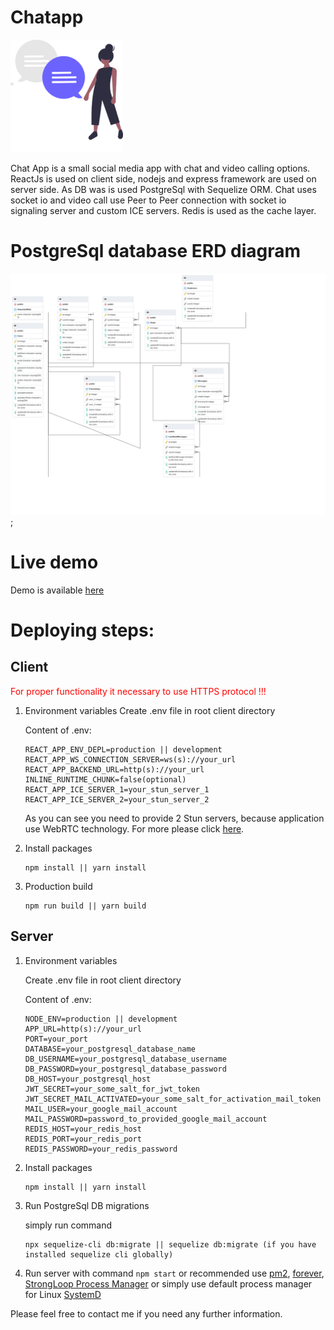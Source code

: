 # Chatapp
![chatapp](https://raw.githubusercontent.com/MartinNevlaha/Chatapp/main/client/public/logo180.png)

Chat App is a small social media app with chat and video calling options. ReactJs is used on client side, nodejs and express framework are used on server side. As DB was is used PostgreSql with Sequelize ORM. Chat uses socket io and video call use Peer to Peer connection with socket io signaling server and custom ICE servers. Redis is used as the cache layer.

# PostgreSql database ERD diagram
![ERD diagram](https://raw.githubusercontent.com/MartinNevlaha/Chatapp/main/server/Chatapp%20ERD%20diagram.png?raw=true);

# Live demo

  Demo is available [here](https://nevy.sk)

# Deploying steps:

 ## Client

  <span style="color:red">For proper functionality it necessary to use HTTPS protocol !!!<span>


 1. Environment variables
    Create .env file in root client directory

    Content of .env:
    ```env
    REACT_APP_ENV_DEPL=production || development
    REACT_APP_WS_CONNECTION_SERVER=ws(s)://your_url
    REACT_APP_BACKEND_URL=http(s)://your_url
    INLINE_RUNTIME_CHUNK=false(optional)
    REACT_APP_ICE_SERVER_1=your_stun_server_1
    REACT_APP_ICE_SERVER_2=your_stun_server_2
    ```
    As you can see you need to provide 2 Stun servers, because application use WebRTC technology. For more please click [here](https://blog.ivrpowers.com/post/technologies/what-is-stun-turn-server/).
  
2. Install packages
     
     ```packages
     npm install || yarn install
     ```

  3. Production build
     
     ```build
     npm run build || yarn build
     ```
  ## Server

  1. Environment variables 
   
     Create .env file in root client directory

     Content of .env:
     ```env
     NODE_ENV=production || development
     APP_URL=http(s)://your_url
     PORT=your_port
     DATABASE=your_postgresql_database_name
     DB_USERNAME=your_postgresql_database_username
     DB_PASSWORD=your_postgresql_database_password
     DB_HOST=your_postgresql_host
     JWT_SECRET=your_some_salt_for_jwt_token
     JWT_SECRET_MAIL_ACTIVATED=your_some_salt_for_activation_mail_token
     MAIL_USER=your_google_mail_account
     MAIL_PASSWORD=password_to_provided_google_mail_account
     REDIS_HOST=your_redis_host
     REDIS_PORT=your_redis_port
     REDIS_PASSWORD=your_redis_password
     ```
  
  2. Install packages
  
     ```packages
     npm install || yarn install
     ```
  
  3. Run PostgreSql DB migrations

     simply run command

     ```sequelize
     npx sequelize-cli db:migrate || sequelize db:migrate (if you have installed sequelize cli globally)
     ``` 
  4. Run server with command ```npm start``` or recommended use [pm2](https://pm2.keymetrics.io/), [forever](https://github.com/foreversd/forever), [StrongLoop Process Manager](http://strong-pm.io/) or simply use default process manager for Linux [SystemD](https://www.axllent.org/docs/nodejs-service-with-systemd/)


Please feel free to contact me if you need any further information.
